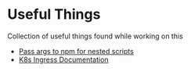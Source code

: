 # Useful Things
Collection of useful things found while working on this
- [Pass args to npm for nested scripts](https://stackoverflow.com/questions/11580961/sending-command-line-arguments-to-npm-script)
- [K8s Ingress Documentation](https://kubernetes.io/docs/concepts/services-networking/ingress/)